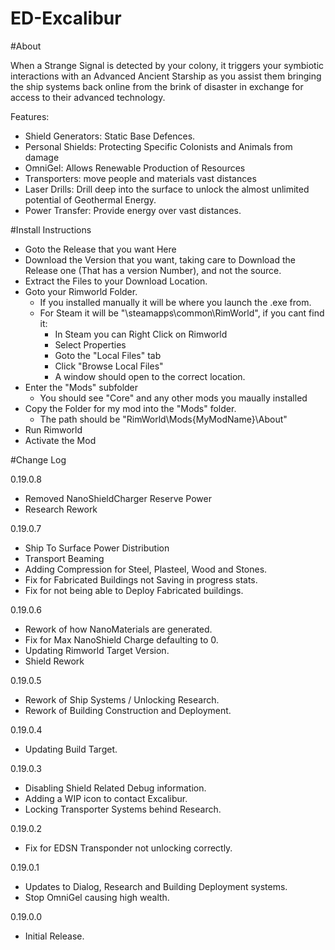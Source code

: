 # ED-Excalibur

#About

When a Strange Signal is detected by your colony, it triggers your symbiotic interactions with an Advanced Ancient Starship as you assist them bringing the ship systems back online from the brink of disaster in exchange for access to their advanced technology. 

Features:
 * Shield Generators: Static Base Defences.
 * Personal Shields: Protecting Specific Colonists and Animals from damage
 * OmniGel: Allows Renewable Production of Resources
 * Transporters: move people and materials vast distances
 * Laser Drills: Drill deep into the surface to unlock the almost unlimited potential of Geothermal Energy.
 * Power Transfer: Provide energy over vast distances.


#Install Instructions

 * Goto the Release that you want Here
 * Download the Version that you want, taking care to Download the Release one (That has a version Number), and not the source.
 * Extract the Files to your Download Location.
 * Goto your Rimworld Folder. 
   * If you installed manually it will be where you launch the .exe from.
   * For Steam it will be "\steamapps\common\RimWorld", if you cant find it:
     * In Steam you can Right Click on Rimworld
	 * Select Properties
	 * Goto the "Local Files" tab
	 * Click "Browse Local Files"
	 * A window should open to the correct location.
 * Enter the "Mods" subfolder
   * You should see "Core" and any other mods you maually installed
 * Copy the Folder for my mod into the "Mods" folder.
   * The path should be "RimWorld\Mods\{MyModName}\About"
 * Run Rimworld
 * Activate the Mod


#Change Log

0.19.0.8
 * Removed NanoShieldCharger Reserve Power
 * Research Rework

0.19.0.7
 * Ship To Surface Power Distribution
 * Transport Beaming
 * Adding Compression for Steel, Plasteel, Wood and Stones.
 * Fix for Fabricated Buildings not Saving in progress stats.
 * Fix for not being able to Deploy Fabricated buildings.
 
0.19.0.6
 * Rework of how NanoMaterials are generated.
 * Fix for Max NanoShield Charge defaulting to 0.
 * Updating Rimworld Target Version.
 * Shield Rework

0.19.0.5
 * Rework of Ship Systems / Unlocking Research.
 * Rework of Building Construction and Deployment.

0.19.0.4
 * Updating Build Target.

0.19.0.3
 * Disabling Shield Related Debug information.
 * Adding a WIP icon to contact Excalibur.
 * Locking Transporter Systems behind Research.

0.19.0.2
 * Fix for EDSN Transponder not unlocking correctly.

0.19.0.1
 * Updates to Dialog, Research and Building Deployment systems.
 * Stop OmniGel causing high wealth.

0.19.0.0
 * Initial Release.
